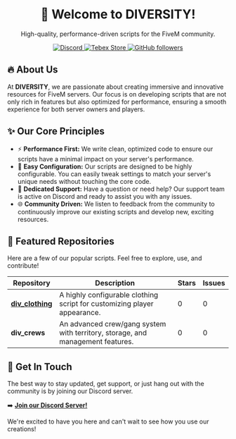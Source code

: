 <div align="center">

# 👋 Welcome to **DIVERSITY**!
High-quality, performance-driven scripts for the FiveM community.

<p>
  <a href="https://discord.dvrst.fun">
    <img src="https://img.shields.io/discord/912329245789933569?style=for-the-badge&logo=discord&logoColor=white&color=5865F2&label=Discord" alt="Discord" />
  </a>
  <a href="https://store.dvrst.fun/">
    <img src="https://img.shields.io/badge/Tebex-Store-1abc9c?style=for-the-badge&logo=tebex&logoColor=white" alt="Tebex Store" />
  </a>
  <a href="https://github.com/diversity-scripts">
    <img src="https://img.shields.io/github/followers/diversity-scripts?style=for-the-badge&logo=github&logoColor=white&label=Followers" alt="GitHub followers" />
  </a>
</p>

</div>

## 🔥 About Us
At **DIVERSITY**, we are passionate about creating immersive and innovative resources for FiveM servers. Our focus is on developing scripts that are not only rich in features but also optimized for performance, ensuring a smooth experience for both server owners and players.

## ✨ Our Core Principles
- ⚡ **Performance First:** We write clean, optimized code to ensure our scripts have a minimal impact on your server's performance.
- 🔧 **Easy Configuration:** Our scripts are designed to be highly configurable. You can easily tweak settings to match your server's unique needs without touching the core code.
- 💬 **Dedicated Support:** Have a question or need help? Our support team is active on Discord and ready to assist you with any issues.
- 🌐 **Community Driven:** We listen to feedback from the community to continuously improve our existing scripts and develop new, exciting resources.

## 📂 Featured Repositories
Here are a few of our popular scripts. Feel free to explore, use, and contribute!

| Repository                                                            | Description                                                                    | Stars | Issues |
|-----------------------------------------------------------------------|--------------------------------------------------------------------------------|-------|--------|
| [**div_clothing**](https://github.com/diversity-scripts/div_clothing) | A highly configurable clothing script for customizing player appearance.       | 0     | 0      |
| **div_crews**                                                         | An advanced crew/gang system with territory, storage, and management features. | 0     | 0      |

## 🚀 Get In Touch
The best way to stay updated, get support, or just hang out with the community is by joining our Discord server.

➡️ [**Join our Discord Server!**](https://discord.dvrst.fun)

We're excited to have you here and can't wait to see how you use our creations!
